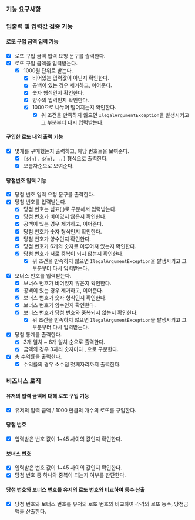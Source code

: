 ### 기능 요구사항

### 입출력 및 입력값 검증 기능

#### 로또 구입 금액 입력 기능

- [x] 로또 구입 금액 입력 요청 문구를 출력한다.
- [x] 로또 구입 금액을 입력받는다.
    - [x] 1000원 단위로 받는다.
        - [x] 비어있는 입력값이 아닌지 확인한다.
        - [x] 공백이 있는 경우 제거하고, 이어준다.
        - [x] 숫자 형식인지 확인한다.
        - [x] 양수의 입력인지 확인한다.
        - [x] 1000으로 나누어 떨어지는지 확인한다.
            - [x] 위 조건을 만족하지 않으면 `IlegalArgumentException`을 발생시키고 그 부분부터 다시 입력받는다.

#### 구입한 로또 내역 출력 기능

- [x] 몇개를 구매했는지 출력하고, 해당 번호들을 보여준다.
    - [x] `[${n}, ${m}, ..]` 형식으로 출력한다.
    - [x] 오름차순으로 보여준다.

#### 당첨번호 입력 기능

- [x] 당첨 번호 입력 요청 문구를 출력한다.
- [x] 당첨 번호를 입력받는다.
    - [x] 당첨 번호는 쉼표(,)로 구분해서 입력받는다.
    - [x] 당첨 번호가 비어있지 않은지 확인한다.
    - [x] 공백이 있는 경우 제거하고, 이어준다.
    - [x] 당첨 번호가 숫자 형식인지 확인한다.
    - [x] 당첨 번호가 양수인지 확인한다.
    - [x] 당첨 번호가 6개의 숫자로 이루어져 있는지 확인한다.
    - [x] 당첨 번호가 서로 중복이 되지 않는지 확인한다.
        - [x] 위 조건을 만족하지 않으면 `IlegalArgumentException`을 발생시키고 그 부분부터 다시 입력받는다.

- [x] 보너스 번호를 입력받는다.
    - [x] 보너스 번호가 비어있지 않은지 확인한다.
    - [x] 공백이 있는 경우 제거하고, 이어준다.
    - [x] 보너스 번호가 숫자 형식인지 확인한다.
    - [x] 보너스 번호가 양수인지 확인한다.
    - [x] 보너스 번호가 당첨 번호와 중복되지 않는지 확인한다.
        - [x] 위 조건을 만족하지 않으면 `IlegalArgumentException`을 발생시키고 그 부분부터 다시 입력받는다.

- [x] 당첨 통계를 출력한다.
    - [x] 3개 일치 ~ 6개 일치 순으로 출력한다.
    - [x] 금액의 경우 3자리 숫자마다 `,`으로 구분한다.

- [x] 총 수익률을 출력한다.
    - [x] 수익률의 경우 소수점 첫째자리까지 출력한다.

### 비즈니스 로직

#### 유저의 입력 금액에 대해 로또 구입 기능

- [x] 유저의 입력 금액 / 1000 만큼의 개수의 로또를 구입한다.

#### 당첨 번호

- [x] 입력받은 번호 값이 1~45 사이의 값인지 확인한다.

#### 보너스 번호

- [x] 입력받은 번호 값이 1~45 사이의 값인지 확인한다.
- [x] 당첨 번호 중 하나와 중복이 되는지 여부를 판단한다.

#### 당첨 번호와 보너스 번호를 유저의 로또 번호와 비교하여 등수 산출

- [x] 당첨 번호와 보너스 번호를 유저의 로또 번호와 비교하여 각각의 로또 등수, 당첨금액을 산출한다.